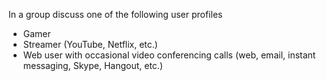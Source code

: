 In a group discuss one of the following user profiles

- Gamer
- Streamer (YouTube, Netflix, etc.)
- Web user with occasional video conferencing calls (web, email, instant messaging, Skype, Hangout, etc.)